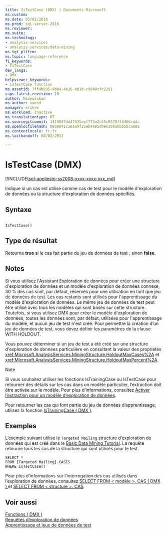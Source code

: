 ```yaml
---
title: IsTestCase (DMX) | Documents Microsoft
ms.custom: 
ms.date: 03/02/2016
ms.prod: sql-server-2016
ms.reviewer: 
ms.suite: 
ms.technology:
- analysis-services
- analysis-services/data-mining
ms.tgt_pltfrm: 
ms.topic: language-reference
f1_keywords:
- IsTestCase
dev_langs:
- DMX
helpviewer_keywords:
- IsTestCase function
ms.assetid: 7ff4b895-9bb4-4e26-ab1b-c9049cfc2291
caps.latest.revision: 10
author: Minewiskan
ms.author: owend
manager: erikre
ms.workload: Inactive
ms.translationtype: MT
ms.sourcegitcommit: 1419847dd47435cef775a2c55c0578ff4406cddc
ms.openlocfilehash: 0880841c201e9f25eb4685d0e6368abbb5bca885
ms.contentlocale: fr-fr
ms.lasthandoff: 08/02/2017

---
```

# <a name="istestcase-dmx"></a>IsTestCase (DMX)
[!INCLUDE[tsql-appliesto-ss2008-xxxx-xxxx-xxx_md](../includes/tsql-appliesto-ss2008-xxxx-xxxx-xxx-md.md)]

  Indique si un cas est utilisé comme cas de test pour le modèle d'exploration de données ou la structure d'exploration de données spécifiés.  
  
## <a name="syntax"></a>Syntaxe  
  
```  
  
IsTestCase()  
```  
  
## <a name="result-type"></a>Type de résultat  
 Retourne **true** si le cas fait partie du jeu de données de test ; sinon **false**.  
  
## <a name="remarks"></a>Notes  
 Si vous utilisez l'Assistant Exploration de données pour créer une structure d'exploration de données et un modèle d'exploration de données connexe, 30 % des cas sont, par défaut, réservés pour une utilisation en tant que jeu de données de test. Les cas restants sont utilisés pour l'apprentissage du modèle d'exploration de données. Le même jeu de données de test peut être utilisé avec tous les modèles qui sont basés sur cette structure. Toutefois, si vous utilisez DMX pour créer le modèle d'exploration de données, toutes les données sont, par défaut, utilisées pour l'apprentissage du modèle, et aucun jeu de test n'est créé. Pour permettre la création d’un jeu de données de test, vous devez définir les paramètres de la clause WITH HOLDOUT.  
  
 Vous pouvez déterminer si un jeu de test a été créé sur une structure d'exploration de données particulière en consultant la valeur des propriétés <xref:Microsoft.AnalysisServices.MiningStructure.HoldoutMaxCases%2A> et <xref:Microsoft.AnalysisServices.MiningStructure.HoldoutMaxPercent%2A>.  
  
> [!NOTE]  
>  Si vous souhaitez utiliser les fonctions IsTrainingCase ou IsTestCase pour retourner des détails sur les cas dans un modèle particulier, l’extraction doit être activée sur le modèle. Pour plus d’informations, consultez [Activer l’extraction pour un modèle d’exploration de données](../analysis-services/data-mining/enable-drillthrough-for-a-mining-model.md).  
  
 Pour retourner les cas qui font partie du jeu de données d’apprentissage, utilisez la fonction [IsTrainingCase &#40; DMX &#41;](../dmx/istrainingcase-dmx.md).  
  
## <a name="examples"></a>Exemples  
 L’exemple suivant utilise le `Targeted Mailing` structure d’exploration de données qui est créé dans le [Basic Data Mining Tutorial](http://msdn.microsoft.com/library/6602edb6-d160-43fb-83c8-9df5dddfeb9c). La requête retourne tous les cas de la structure qui sont utilisés pour le test.  
  
```  
SELECT *  
FROM [Targeted Mailing].CASES  
WHERE IsTestCase()  
```  
  
 Pour plus d’informations sur l’interrogation des cas utilisés dans l’exploration de données, consultez [SELECT FROM &#60; modèle &#62;. CAS &#40; DMX &#41; ](../dmx/select-from-model-cases-dmx.md) et [SELECT FROM &#60; structure &#62;. CAS](../dmx/select-from-structure-cases.md).  
  
## <a name="see-also"></a>Voir aussi  
 [Fonctions &#40; DMX &#41;](../dmx/functions-dmx.md)   
 [Requêtes d’exploration de données](../analysis-services/data-mining/data-mining-queries.md)   
 [Apprentissage et jeux de données de test](../analysis-services/data-mining/training-and-testing-data-sets.md)  
  
  

